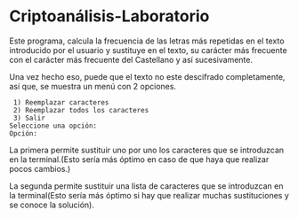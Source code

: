 # Criptoanálisis-Laboratorio
Este programa, calcula la frecuencia de las letras más repetidas en el texto introducido por el usuario y sustituye en el texto, su carácter más frecuente con el carácter más frecuente del Castellano y así sucesivamente.

Una vez hecho eso, puede que el texto no este descifrado completamente, así que, se muestra un menú con 2 opciones.

```
 1) Reemplazar caracteres
 2) Reemplazar todos los caracteres
 3) Salir
Seleccione una opción:
Opción:
```

La primera permite sustituir uno por uno los caracteres que se introduzcan en la terminal.(Esto sería más óptimo en caso de que haya que realizar pocos cambios.)

La segunda permite sustituir una lista de caracteres que se introduzcan en la terminal(Esto sería más óptimo si hay que realizar muchas sustituciones y se conoce la solución).
